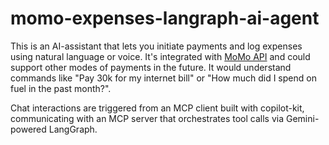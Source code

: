 # momo-expenses-langraph-ai-agent

This is an AI-assistant that lets you initiate payments and log expenses using natural language or voice.
It's integrated with [MoMo API](https://momodeveloper.mtn.com/) and could support other modes of payments in the future.
It would understand commands like "Pay 30k for my internet bill" or "How much did I spend on fuel in the past month?".

Chat interactions are triggered from an MCP client built with copilot-kit, communicating with an MCP server that orchestrates tool calls via Gemini-powered LangGraph. 
